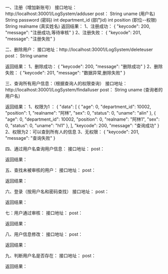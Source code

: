 一、注册（增加新账号）
接口地址：http://localhost:30001/LogSystem/adduser
post：   String uname       (用户名)   
	   String password	  (密码)
	   int department_id  (部门id)
	   int position		  (职位--权限)
	   String realname	  (真实姓名)
返回结果：
1、注册成功：
{
  "keycode": 200,
  "message": "注册成功,等待审核"
}
2、注册失败：
{
  "keycode": 201,
  "message": "注册失败"
} 


二、删除用户：
接口地址：http://localhost:30001/LogSystem/deleteuser
post：   String  uname

返回结果：
1、删除成功：
{  "keycode": 200,  "message": "删除成功"        }
2、删除失败：
{  "keycode": 201,  "message": "数据异常,删除失败"  }

三、查询所有用户信息：（根据查询人的权限查询）
接口地址：http://localhost:30001/LogSystem/findalluser
post：  String  uname   (查询者的用户名)

返回结果：
1、权限为1 ：
{
  "data": [
    {
      "age": 0,
      "department_id": 10002,
      "position": 1,
      "realname": "阿林",
      "sex": 0,
      "status": 0,
      "uname": "alin"
    },
    {
      "age": 0,
      "department_id": 10002,
      "position": 0,
      "realname": "阿林1",
      "sex": 0,
      "status": 0,
      "uname": "hl1"
    },
  ],
  "keycode": 200,
  "message": "查询成功"
}
2、权限为2：可以查到所有人的信息
3、无权限：
{
  "keycode": 201,
  "message": "查询失败"
}


四、通过用户名查询用户信息：
接口地址：
post：

返回结果：


五、查找未被审核的用户：
接口地址：
post：

返回结果：


六、登录（按用户名和密码查找）
接口地址：
post：

返回结果：

七：用户通过审核：
接口地址：
post：

返回结果：


八、用户信息修改：
接口地址：
post：

返回结果：


九、判断用户名是否存在：
接口地址：
post：

返回结果：
